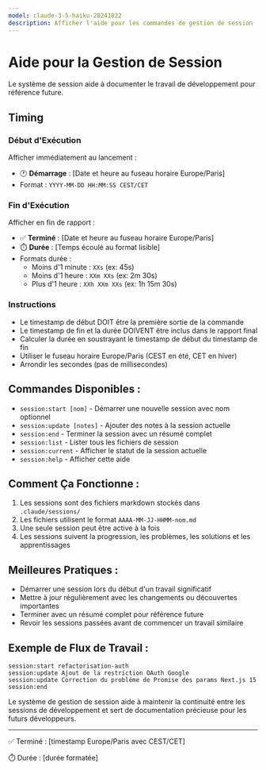 ```yaml
---
model: claude-3-5-haiku-20241022
description: Afficher l'aide pour les commandes de gestion de session
---
```


# Aide pour la Gestion de Session

Le système de session aide à documenter le travail de développement pour référence future.

## Timing

### Début d'Exécution
Afficher immédiatement au lancement :
- 🕐 **Démarrage** : [Date et heure au fuseau horaire Europe/Paris]
- Format : `YYYY-MM-DD HH:MM:SS CEST/CET`

### Fin d'Exécution
Afficher en fin de rapport :
- ✅ **Terminé** : [Date et heure au fuseau horaire Europe/Paris]
- ⏱️ **Durée** : [Temps écoulé au format lisible]
- Formats durée :
  - Moins d'1 minute : `XXs` (ex: 45s)
  - Moins d'1 heure : `XXm XXs` (ex: 2m 30s)
  - Plus d'1 heure : `XXh XXm XXs` (ex: 1h 15m 30s)

### Instructions
- Le timestamp de début DOIT être la première sortie de la commande
- Le timestamp de fin et la durée DOIVENT être inclus dans le rapport final
- Calculer la durée en soustrayant le timestamp de début du timestamp de fin
- Utiliser le fuseau horaire Europe/Paris (CEST en été, CET en hiver)
- Arrondir les secondes (pas de millisecondes)

## Commandes Disponibles :

- `session:start [nom]` - Démarrer une nouvelle session avec nom optionnel
- `session:update [notes]` - Ajouter des notes à la session actuelle
- `session:end` - Terminer la session avec un résumé complet
- `session:list` - Lister tous les fichiers de session
- `session:current` - Afficher le statut de la session actuelle
- `session:help` - Afficher cette aide

## Comment Ça Fonctionne :

1. Les sessions sont des fichiers markdown stockés dans `.claude/sessions/`
2. Les fichiers utilisent le format `AAAA-MM-JJ-HHMM-nom.md`
3. Une seule session peut être active à la fois
4. Les sessions suivent la progression, les problèmes, les solutions et les apprentissages

## Meilleures Pratiques :

- Démarrer une session lors du début d'un travail significatif
- Mettre à jour régulièrement avec les changements ou découvertes importantes
- Terminer avec un résumé complet pour référence future
- Revoir les sessions passées avant de commencer un travail similaire

## Exemple de Flux de Travail :

```
session:start refactorisation-auth
session:update Ajout de la restriction OAuth Google
session:update Correction du problème de Promise des params Next.js 15
session:end
```

Le système de gestion de session aide à maintenir la continuité entre les sessions de développement et sert de documentation précieuse pour les futurs développeurs.

---
✅ Terminé : [timestamp Europe/Paris avec CEST/CET]

⏱️ Durée : [durée formatée]